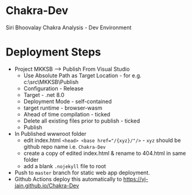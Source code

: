 # Chakra-Dev
Siri Bhoovalay Chakra Analysis - Dev Environment

# Deployment Steps
- Project MKKSB --> Publish From Visual Studio
  - Use Absolute Path as Target Location - for e.g. c:\src\MKKSB\Publish
  - Configuration - Release
  - Target - .net 8.0
  - Deployment Mode - self-contained
  - target runtime - browser-wasm
  - Ahead of time compilation - ticked
  - Delete all existing files prior to publish - ticked
  - Publish
- In Published wwwroot folder
  - edit index.html `<head> <base href="/{xyz}/"/>` - `xyz` should be github repo name i.e. `Chakra-Dev`
  - create a copy of edited index.html & rename to 404.html in same folder
  - add a blank `.nojekyll` file to root
- Push to `master` branch for static web app deployment.
- Github Actions deploy this automatically to https://vj-jain.github.io/Chakra-Dev